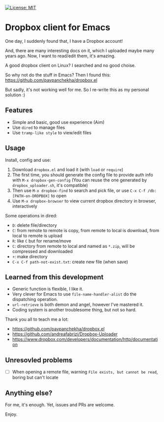 [![License: MIT](https://img.shields.io/badge/License-MIT-blue.svg)](https://opensource.org/licenses/MIT)

# Dropbox client for Emacs

One day, I suddenly found that, I have a Dropbox account!

And, there are many interesting docs on it, which I uploaded maybe many years ago. Now, I want to read/edit them, it's amazing.

A good dropbox client on Linux? I searched and no good choise.

So why not do the stuff in Emacs? Then I found this: https://github.com/pavpanchekha/dropbox.el

But sadly, it's not working well for me. So I re-write this as my personal solution :)

## Features

- Simple and basic, good use experience (Aim)
- Use `dired` to manage files
- Use `tramp-like style` to view/edit files

## Usage

Install, config and use:
1. Download `dropbox.el` and load it (with `load` or `require`)
2. The first time, you should generate the config file to provide auth info with `M-x dropbox-gen-config` (You can reuse the one generated by `dropbox_uploader.sh`, it's compatible)
3. Then use `M-x dropbox-find` to search and pick file, or use `C-x C-f /db:[PATH-on-DROPBOX]` to open
4. Use `M-x dropbox-browser` to view current dropbox directory in browser, interactively

Some operations in dired:
+ `D`: delete file/directory
+ `C`: from remote to remote is copy, from remote to local is download, from local to remote is upload
+ `R`: like `C` but for rename/move
+ `C`: directory from remote to local and named as `*.zip`, will be compressed and downloaded
+ `+`: make directory
+ `C-x C-f path-not-exist.txt`: create new file (when save)

## Learned from this development

- Generic function is flexible, I like it.
- Very clever for Emacs to use `file-name-handler-alist` do the dispatching operation.
- `url-retrieve` is both demon and angel, however I've mastered it.
- Coding system is another troublesome thing, but not so hard.

Thank you all to teach me a lot:
- https://github.com/pavpanchekha/dropbox.el
- https://github.com/andreafabrizi/Dropbox-Uploader
- https://www.dropbox.com/developers/documentation/http/documentation

## Unresovled problems

- [ ] When opening a remote file, warning `File exists, but cannot be read`, boring but can't locate

## Anything else?

For me, it's enough. Yet, issues and PRs are welcome.

Enjoy.
